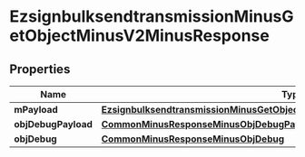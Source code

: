 
# EzsignbulksendtransmissionMinusGetObjectMinusV2MinusResponse

## Properties
Name | Type | Description | Notes
------------ | ------------- | ------------- | -------------
**mPayload** | [**EzsignbulksendtransmissionMinusGetObjectMinusV2MinusResponseMinusMPayload**](EzsignbulksendtransmissionMinusGetObjectMinusV2MinusResponseMinusMPayload.md) |  | 
**objDebugPayload** | [**CommonMinusResponseMinusObjDebugPayload**](CommonMinusResponseMinusObjDebugPayload.md) |  |  [optional]
**objDebug** | [**CommonMinusResponseMinusObjDebug**](CommonMinusResponseMinusObjDebug.md) |  |  [optional]



